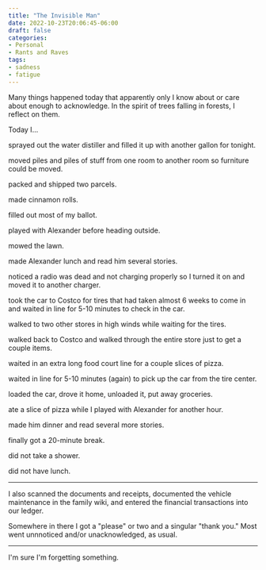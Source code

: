 ```yaml
---
title: "The Invisible Man"
date: 2022-10-23T20:06:45-06:00
draft: false
categories:
- Personal
- Rants and Raves
tags:
- sadness
- fatigue
---
```


Many things happened today that apparently only I know about or care about enough to acknowledge. In the spirit of trees falling in forests, I reflect on them.

Today I...

<!--more-->

sprayed out the water distiller and filled it up with another gallon for tonight.

moved piles and piles of stuff from one room to another room so furniture could be moved.

packed and shipped two parcels.

made cinnamon rolls.

filled out most of my ballot.

played with Alexander before heading outside.

mowed the lawn.

made Alexander lunch and read him several stories.

noticed a radio was dead and not charging properly so I turned it on and moved it to another charger.

took the car to Costco for tires that had taken almost 6 weeks to come in and waited in line for 5-10 minutes to check in the car.

walked to two other stores in high winds while waiting for the tires.

walked back to Costco and walked through the entire store just to get a couple items.

waited in an extra long food court line for a couple slices of pizza.

waited in line for 5-10 minutes (again) to pick up the car from the tire center.

loaded the car, drove it home, unloaded it, put away groceries.

ate a slice of pizza while I played with Alexander for another hour.

made him dinner and read several more stories.

finally got a 20-minute break.

did not take a shower.

did not have lunch.

---

I also scanned the documents and receipts, documented the vehicle maintenance in the family wiki, and entered the financial transactions into our ledger.

Somewhere in there I got a "please" or two and a singular "thank you." Most went unnnoticed and/or unacknowledged, as usual.

---

I'm sure I'm forgetting something.
